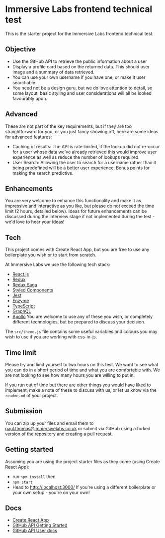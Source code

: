# Immersive Labs frontend technical test

This is the starter project for the Immersive Labs frontend technical test.

## Objective
- Use the GitHub API to retrieve the public information about a user
- Display a profile card based on the returned data. This should user image and a summary of data retrieved.
- You can use your own username if you have one, or make it user searchable.
- You need not be a design guru, but we do love attention to detail, so some layout, basic styling and user considerations will all be looked favourably upon.

## Advanced
These are not part of the key requirements, but if they are too straightforward for you, or you just fancy showing off, here are some ideas for advanced features:
- Caching of results: The API is rate limited, if the lookup did not re-occur for a user whose data we've already retrieved this would improve user experience as well as reduce the number of lookups required
- User Search: Allowing the user to search for a username rather than it being predefined will be a better user experience. Bonus points for making the search predictive.

## Enhancements
You are very welcome to enhance this functionality and make it as impressive and interactive as you like, but please do not exceed the time limit (2 hours, detailed below). Ideas for future enhancements can be discussed during the interview stage if not implemented during the test - we'd love to hear your ideas!

## Tech
This project comes with Create React App, but you are free to use any boilerplate you wish or to start from scratch.

At Immersive Labs we use the following tech stack:
- [React.js](https://facebook.github.io/react/)
- [Redux](http://redux.js.org/)
- [Redux Saga](https://redux-saga.js.org/)
- [Styled Components](https://github.com/styled-components/styled-components)
- [Jest](https://facebook.github.io/jest/)
- [Enzyme](https://airbnb.io/enzyme/)
- [TypeScript](https://www.typescriptlang.org/)
- [GraphQL](https://graphql.org/)
- [Apollo](https://www.apollographql.com/)
You are welcome to use any of these you wish, or completely different technologies, but be prepared to discuss your decision.

The `src/theme.js` file contains some useful variables and colours you may wish to use if you are working with css-in-js.

## Time limit
Please try and limit yourself to two hours on this test. We want to see what you can do in a short period of time and what you are comfortable with. We are not looking to see how many hours you are willing to put in.

If you run out of time but there are other things you would have liked to implement, make a note of these to discuss with us, or let us know via the `readme.md` of your project.

## Submission
You can zip up your files and email them to [paul.thomas@immersivelabs.co.uk](mailto:paul.thomas@immersivelabs.co.uk) or submit via GitHub using a forked version of the repository and creating a pull request.

## Getting started
Assuming you are using the project starter files as they come (using Create React App):
- run `npm install` then
- `npm start`
- Head to [http://localhost:3000/](http://localhost:3000/)
If you're using a different boilerplate or your own setup - you're on your own!

## Docs
- [Create React App](https://github.com/facebook/create-react-app)
- [GitHub API Getting Started](https://developer.github.com/v3/guides/getting-started/)
- [GitHub API User docs](https://developer.github.com/v3/users/)
